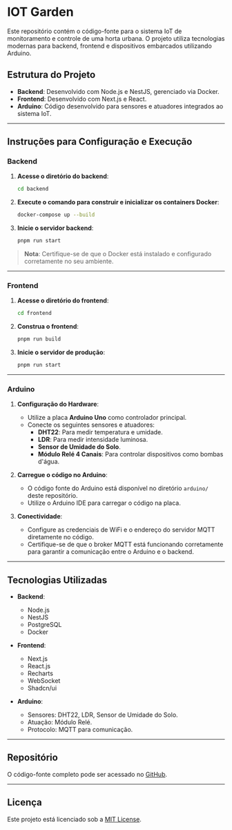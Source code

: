 
# IOT Garden

Este repositório contém o código-fonte para o sistema IoT de monitoramento e controle de uma horta urbana. O projeto utiliza tecnologias modernas para backend, frontend e dispositivos embarcados utilizando Arduino.

## Estrutura do Projeto

- **Backend**: Desenvolvido com Node.js e NestJS, gerenciado via Docker.
- **Frontend**: Desenvolvido com Next.js e React.
- **Arduino**: Código desenvolvido para sensores e atuadores integrados ao sistema IoT.

---

## Instruções para Configuração e Execução

### Backend

1. **Acesse o diretório do backend**:
   ```bash
   cd backend
   ```

2. **Execute o comando para construir e inicializar os containers Docker**:
   ```bash
   docker-compose up --build
   ```

3. **Inicie o servidor backend**:
   ```bash
   pnpm run start
   ```

> **Nota**: Certifique-se de que o Docker está instalado e configurado corretamente no seu ambiente.

---

### Frontend

1. **Acesse o diretório do frontend**:
   ```bash
   cd frontend
   ```

2. **Construa o frontend**:
   ```bash
   pnpm run build
   ```

3. **Inicie o servidor de produção**:
   ```bash
   pnpm run start
   ```

---

### Arduino

1. **Configuração do Hardware**:
   - Utilize a placa **Arduino Uno** como controlador principal.
   - Conecte os seguintes sensores e atuadores:
     - **DHT22**: Para medir temperatura e umidade.
     - **LDR**: Para medir intensidade luminosa.
     - **Sensor de Umidade do Solo**.
     - **Módulo Relé 4 Canais**: Para controlar dispositivos como bombas d'água.

2. **Carregue o código no Arduino**:
   - O código fonte do Arduino está disponível no diretório `arduino/` deste repositório.
   - Utilize o Arduino IDE para carregar o código na placa.

3. **Conectividade**:
   - Configure as credenciais de WiFi e o endereço do servidor MQTT diretamente no código.
   - Certifique-se de que o broker MQTT está funcionando corretamente para garantir a comunicação entre o Arduino e o backend.

---

## Tecnologias Utilizadas

- **Backend**:
  - Node.js
  - NestJS
  - PostgreSQL
  - Docker

- **Frontend**:
  - Next.js
  - React.js
  - Recharts
  - WebSocket
  - Shadcn/ui

- **Arduino**:
  - Sensores: DHT22, LDR, Sensor de Umidade do Solo.
  - Atuação: Módulo Relé.
  - Protocolo: MQTT para comunicação.

---

## Repositório

O código-fonte completo pode ser acessado no [GitHub](https://github.com/luigiremor/IOT_garden).

---

## Licença

Este projeto está licenciado sob a [MIT License](LICENSE).
